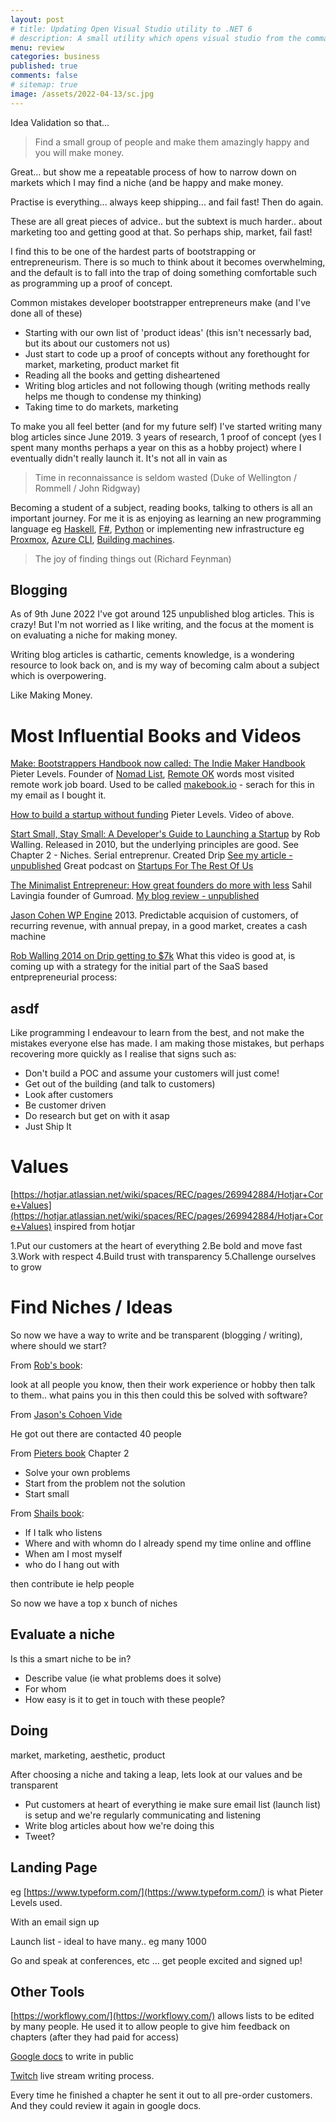 ```yaml
---
layout: post
# title: Updating Open Visual Studio utility to .NET 6 
# description: A small utility which opens visual studio from the command shell looking for a `.sln` file in the current directory. Updating to .NET6
menu: review
categories: business
published: true 
comments: false     
# sitemap: true
image: /assets/2022-04-13/sc.jpg
---
```

<!-- [![alt text](/assets/2022-03-09/vsc.jpg "desktop"){:width="500px"}](/assets/2022-03-09/vsc.jpg) -->
<!-- [![alt text](/assets/2022-03-10/down.jpg "desktop")](/assets/2022-03-10/down.jpg) -->

Idea Validation so that...

> Find a small group of people and make them amazingly happy and you will make money.

Great... but show me a repeatable process of how to narrow down on markets which I may find a niche (and be happy and make money.

Practise is everything... always keep shipping... and fail fast! Then do again.

These are all great pieces of advice.. but the subtext is much harder.. about marketing too and getting good at that. So perhaps ship, market, fail fast!


I find this to be one of the hardest parts of bootstrapping or entrepreneurism. There is so much to think about it becomes overwhelming, and the default is to fall into the trap of doing something comfortable such as programming up a proof of concept. 

Common mistakes developer bootstrapper entrepreneurs make (and I've done all of these)

- Starting with our own list of 'product ideas' (this isn't necessarly bad, but its about our customers not us)
- Just start to code up a proof of concepts without any forethought for market, marketing, product market fit
- Reading all the books and getting disheartened
- Writing blog articles and not following though (writing methods really helps me though to condense my thinking)
- Taking time to do markets, marketing

To make you all feel better (and for my future self) I've started writing many blog articles since June 2019. 3 years of research, 1 proof of concept (yes I spent many months perhaps a year on this as a hobby project) where I eventually didn't really launch it. It's not all in vain as

> Time in reconnaissance is seldom wasted (Duke of Wellington / Rommell / John Ridgway)

Becoming a student of a subject, reading books, talking to others is all an important journey. For me it is as enjoying as learning an new programming language eg [Haskell](), [F#](), [Python]() or implementing new infrastructure eg [Proxmox](), [Azure CLI](), [Building machines](). 

> The joy of finding things out (Richard Feynman)

## Blogging

As of 9th June 2022 I've got around 125 unpublished blog articles. This is crazy! But I'm not worried as I like writing, and the focus at the moment is on evaluating a niche for making money. 

Writing blog articles is cathartic, cements knowledge, is a wondering resource to look back on, and is my way of becoming calm about a subject which is overpowering.

Like Making Money.


# Most Influential Books and Videos

[Make: Bootstrappers Handbook now called: The Indie Maker Handbook](https://readmake.com/) Pieter Levels. Founder of [Nomad List](https://nomadlist.com/), [Remote OK](https://remoteok.com/) words most visited remote work job board. Used to be called [makebook.io]() - serach for this in my email as I bought it.

[How to build a startup without funding](https://www.youtube.com/watch?v=6reLWfFNer0) Pieter Levels. Video of above.

[Start Small, Stay Small: A Developer's Guide to Launching a Startup](https://www.amazon.co.uk/Start-Small-Stay-Developers-Launching-ebook/dp/B003YH9MMI) by Rob Walling. Released in 2010, but the underlying principles are good. See Chapter 2 - Niches. Serial entreprenur. Created Drip [See my article - unpublished](/2021/12/08/how-to-find-a-problem-worth-solving) Great podcast on [Startups For The Rest Of Us](https://www.startupsfortherestofus.com/)

[The Minimalist Entrepreneur: How great founders do more with less](https://www.amazon.co.uk/Minimalist-Entrepreneur-Great-Founders-More/dp/034943140X) Sahil Lavingia founder of Gumroad. [My blog review - unpublished](/2022/01/06/minimalist-entrepreneur)

[Jason Cohen WP Engine](https://www.youtube.com/watch?v=otbnC2zE2rw&t=3188s) 2013. Predictable acquision of customers, of recurring revenue, with annual prepay, in a good market, creates a cash machine

[Rob Walling 2014 on Drip getting to $7k](https://www.youtube.com/watch?v=GLay7kksLtc) What this video is good at, is coming up with a strategy for the initial part of the SaaS based entprepreneurial process:



## asdf

Like programming I endeavour to learn from the best, and not make the mistakes everyone else has made. I am making those mistakes, but perhaps recovering more quickly as I realise that signs such as:

- Don't build a POC and assume your customers will just come!
- Get out of the building (and talk to customers)
- Look after customers
- Be customer driven
- Do research but get on with it asap
- Just Ship It

# Values

[https://hotjar.atlassian.net/wiki/spaces/REC/pages/269942884/Hotjar+Core+Values](https://hotjar.atlassian.net/wiki/spaces/REC/pages/269942884/Hotjar+Core+Values) inspired from hotjar

1.Put our customers at the heart of everything
2.Be bold and move fast
3.Work with respect
4.Build trust with transparency
5.Challenge ourselves to grow

# Find Niches / Ideas

So now we have a way to write and be transparent (blogging / writing), where should we start?

From [Rob's book]():

look at all people you know, then their work experience or hobby
then talk to them.. what pains you in this
then could this be solved with software?

From [Jason's Cohoen Vide]()

He got out there are contacted 40 people

From [Pieters book]() Chapter 2

- Solve your own problems
- Start from the problem not the solution
- Start small


From [Shails book]():

- If I talk who listens
- Where and with whomn do I already spend my time online and offline
- When am I most myself
- who do I hang out with 

then
 contribute ie help people

So now we have a top x bunch of niches

## Evaluate a niche

Is this a smart niche to be in?

- Describe value (ie what problems does it solve)
- For whom
- How easy is it to get in touch with these people?


## Doing

market, marketing, aesthetic, product

After choosing a niche and taking a leap, lets look at our values and be transparent

- Put customers at heart of everything ie make sure email list (launch list) is setup and we're regularly communicating and listening
- Write blog articles about how we're doing this
- Tweet?


## Landing Page

eg [https://www.typeform.com/](https://www.typeform.com/) is what Pieter Levels used.

With an email sign up

Launch list - ideal to have many.. eg many 1000

Go and speak at conferences, etc ... get people excited and signed up!


## Other Tools

[https://workflowy.com/](https://workflowy.com/) allows lists to be edited by many people. He used it to allow people to give him feedback on chapters (after they had paid for access)

[Google docs]() to write in public

[Twitch]() live stream writing process.

Every time he finished a chapter he sent it out to all pre-order customers. And they could review it again in google docs.

